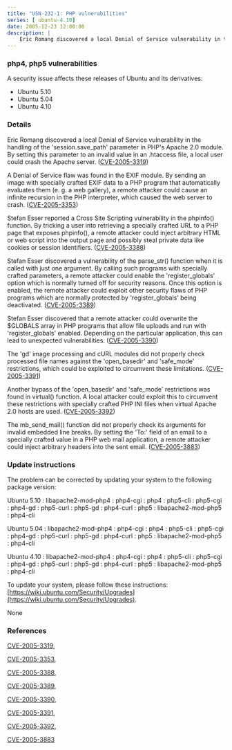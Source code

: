 ```yaml
---
title: "USN-232-1: PHP vulnerabilities"
series: [ ubuntu-4.10]
date: 2005-12-23 12:00:00
description: |
    Eric Romang discovered a local Denial of Service vulnerability in the handling of the &#39;session.save_path&#39; parameter in PHP&#39;s Apache 2.0 module. By setting this parameter to an invalid value in an .htaccess file, a local user could crash the Apache server. ([CVE-2005-3319](http://people.ubuntu.com/~ubuntu-security/cve/CVE-2005-3319))
--- 
```

 
### php4, php5 vulnerabilities

A security issue affects these releases of Ubuntu and its derivatives:

* Ubuntu 5.10
* Ubuntu 5.04
* Ubuntu 4.10

### Details

Eric Romang discovered a local Denial of Service vulnerability in the handling of the &#39;session.save_path&#39; parameter in PHP&#39;s Apache 2.0 module. By setting this parameter to an invalid value in an .htaccess file, a local user could crash the Apache server. ([CVE-2005-3319](http://people.ubuntu.com/~ubuntu-security/cve/CVE-2005-3319))

A Denial of Service flaw was found in the EXIF module. By sending an image with specially crafted EXIF data to a PHP program that automatically evaluates them (e. g. a web gallery), a remote attacker could cause an infinite recursion in the PHP interpreter, which caused the web server to crash. ([CVE-2005-3353](http://people.ubuntu.com/~ubuntu-security/cve/CVE-2005-3353))

Stefan Esser reported a Cross Site Scripting vulnerability in the phpinfo() function. By tricking a user into retrieving a specially crafted URL to a PHP page that exposes phpinfo(), a remote attacker could inject arbitrary HTML or web script into the output page and possibly steal private data like cookies or session identifiers. ([CVE-2005-3388](http://people.ubuntu.com/~ubuntu-security/cve/CVE-2005-3388))

Stefan Esser discovered a vulnerability of the parse_str() function when it is called with just one argument. By calling such programs with specially crafted parameters, a remote attacker could enable the &#39;register_globals&#39; option which is normally turned off for security reasons. Once this option is enabled, the remote attacker could exploit other security flaws of PHP programs which are normally protected by &#39;register_globals&#39; being deactivated. ([CVE-2005-3389](http://people.ubuntu.com/~ubuntu-security/cve/CVE-2005-3389))

Stefan Esser discovered that a remote attacker could overwrite the $GLOBALS array in PHP programs that allow file uploads and run with &#39;register_globals&#39; enabled. Depending on the particular application, this can lead to unexpected vulnerabilities. ([CVE-2005-3390](http://people.ubuntu.com/~ubuntu-security/cve/CVE-2005-3390))

The &#39;gd&#39; image processing and cURL modules did not properly check processed file names against the &#39;open_basedir&#39; and &#39;safe_mode&#39; restrictions, which could be exploited to circumvent these limitations. ([CVE-2005-3391](http://people.ubuntu.com/~ubuntu-security/cve/CVE-2005-3391))

Another bypass of the &#39;open_basedir&#39; and &#39;safe_mode&#39; restrictions was found in virtual() function. A local attacker could exploit this to circumvent these restrictions with specially crafted PHP INI files when virtual Apache 2.0 hosts are used. ([CVE-2005-3392](http://people.ubuntu.com/~ubuntu-security/cve/CVE-2005-3392))

The mb_send_mail() function did not properly check its arguments for invalid embedded line breaks. By setting the &#39;To:&#39; field of an email to a specially crafted value in a PHP web mail application, a remote attacker could inject arbitrary headers into the sent email. ([CVE-2005-3883](http://people.ubuntu.com/~ubuntu-security/cve/CVE-2005-3883))

### Update instructions

The problem can be corrected by updating your system to the following package version:

Ubuntu 5.10
 : libapache2-mod-php4 
 : php4-cgi 
 : php4 
 : php5-cli 
 : php5-cgi 
 : php4-gd 
 : php5-curl 
 : php5-gd 
 : php4-curl 
 : php5 
 : libapache2-mod-php5 
 : php4-cli 

Ubuntu 5.04
 : libapache2-mod-php4 
 : php4-cgi 
 : php4 
 : php5-cli 
 : php5-cgi 
 : php4-gd 
 : php5-curl 
 : php5-gd 
 : php4-curl 
 : php5 
 : libapache2-mod-php5 
 : php4-cli 

Ubuntu 4.10
 : libapache2-mod-php4 
 : php4-cgi 
 : php4 
 : php5-cli 
 : php5-cgi 
 : php4-gd 
 : php5-curl 
 : php5-gd 
 : php4-curl 
 : php5 
 : libapache2-mod-php5 
 : php4-cli 

To update your system, please follow these instructions: [https://wiki.ubuntu.com/Security/Upgrades](https://wiki.ubuntu.com/Security/Upgrades).

None

### References

 [CVE-2005-3319](http://people.ubuntu.com/~ubuntu-security/cve/CVE-2005-3319), 

 [CVE-2005-3353](http://people.ubuntu.com/~ubuntu-security/cve/CVE-2005-3353), 

 [CVE-2005-3388](http://people.ubuntu.com/~ubuntu-security/cve/CVE-2005-3388), 

 [CVE-2005-3389](http://people.ubuntu.com/~ubuntu-security/cve/CVE-2005-3389), 

 [CVE-2005-3390](http://people.ubuntu.com/~ubuntu-security/cve/CVE-2005-3390), 

 [CVE-2005-3391](http://people.ubuntu.com/~ubuntu-security/cve/CVE-2005-3391), 

 [CVE-2005-3392](http://people.ubuntu.com/~ubuntu-security/cve/CVE-2005-3392), 

 [CVE-2005-3883](http://people.ubuntu.com/~ubuntu-security/cve/CVE-2005-3883)
 
